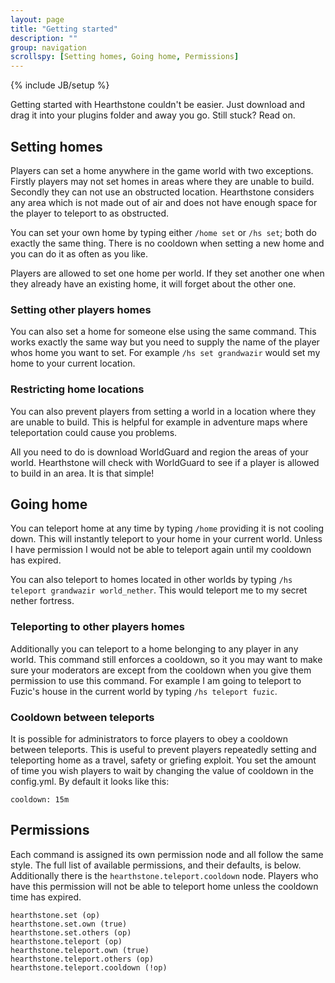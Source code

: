 ```yaml
---
layout: page
title: "Getting started"
description: ""
group: navigation
scrollspy: [Setting homes, Going home, Permissions] 
---
```

{% include JB/setup %}

<p class="lead">Getting started with Hearthstone couldn't be easier. Just download and drag it into your plugins folder and away you go. Still stuck? Read on.</p>

## Setting homes

Players can set a home anywhere in the game world with two exceptions. Firstly players may not set homes in areas where they are unable to build. Secondly they can not use an obstructed location. Hearthstone considers any area which is not made out of air and does not have enough space for the player to teleport to as obstructed.

You can set your own home by typing either `/home set` or `/hs set`; both do exactly the same thing. There is no cooldown when setting a new home and you can do it as often as you like.

Players are allowed to set one home per world. If they set another one when they already have an existing home, it will forget about the other one.

### Setting other players homes

You can also set a home for someone else using the same command. This works exactly the same way but you need to supply the name of the player whos home you want to set. For example `/hs set grandwazir` would set my home to your current location.

### Restricting home locations

You can also prevent players from setting a world in a location where they are unable to build. This is helpful for example in adventure maps where teleportation could cause you problems.

All you need to do is download WorldGuard and region the areas of your world. Hearthstone will check with WorldGuard to see if a player is allowed to build in an area. It is that simple!
## Going home

You can teleport home at any time by typing `/home` providing it is not cooling down. This will instantly teleport to your home in your current world. Unless I have permission I would not be able to teleport again until my cooldown has expired.

You can also teleport to homes located in other worlds by typing `/hs teleport grandwazir world_nether`. This would teleport me to my secret nether fortress.

### Teleporting to other players homes

Additionally you can teleport to a home belonging to any player in any world. This command still enforces a cooldown, so it you may want to make sure your moderators are except from the cooldown when you give them permission to use this command. For example I am going to teleport to Fuzic's house in the current world by typing `/hs teleport fuzic`.

### Cooldown between teleports

It is possible for administrators to force players to obey a cooldown between teleports. This is useful to prevent players repeatedly setting and teleporting home as a travel, safety or griefing exploit. You set the amount of time you wish players to wait by changing the value of cooldown in the config.yml. By default it looks like this:

    cooldown: 15m

## Permissions

Each command is assigned its own permission node and all follow the same style. The full list of available permissions, and their defaults, is below. Additionally there is the `hearthstone.teleport.cooldown` node. Players who have this permission will not be able to teleport home unless the cooldown time has expired.

    hearthstone.set (op)
    hearthstone.set.own (true)
    hearthstone.set.others (op)
    hearthstone.teleport (op)
    hearthstone.teleport.own (true)
    hearthstone.teleport.others (op)
    hearthstone.teleport.cooldown (!op)
